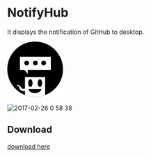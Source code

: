 # NotifyHub
It displays the notification of GitHub to desktop.

![notify_hub](https://raw.githubusercontent.com/zaru/notify_hub/master/NotifyHub/icon_128.png)

![2017-02-26 0 58 38](https://cloud.githubusercontent.com/assets/235650/23332540/d0c76212-fbbe-11e6-9673-eb850c02bfa5.png)

## Download

[download here](https://github.com/zaru/notify_hub/releases)
